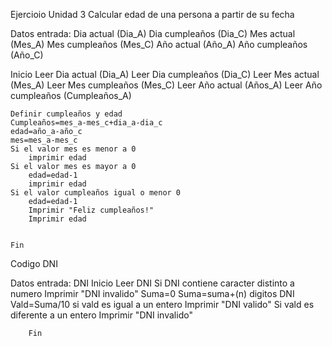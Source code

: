 Ejercioio Unidad 3
Calcular edad de una persona a partir de su fecha

Datos entrada: 
Dia actual (Dia_A)
Dia cumpleaños (Dia_C)
Mes actual (Mes_A)
Mes cumpleaños (Mes_C)
Año actual (Año_A)
Año cumpleaños (Año_C)

Inicio
    Leer Dia actual (Dia_A)
    Leer Dia cumpleaños (Dia_C)
    Leer Mes actual (Mes_A)
    Leer Mes cumpleaños (Mes_C)
    Leer Año actual (Años_A)
    Leer Año cumpleaños (Cumpleaños_A)

    Definir cumpleaños y edad
    Cumpleaños=mes_a-mes_c+dia_a-dia_c
    edad=año_a-año_c
    mes=mes_a-mes_c
    Si el valor mes es menor a 0
        imprimir edad
    Si el valor mes es mayor a 0
        edad=edad-1
        imprimir edad
    Si el valor cumpleaños igual o menor 0
        edad=edad-1
        Imprimir "Feliz cumpleaños!" 
        Imprimir edad
    

    Fin














Codigo DNI

Datos entrada:
DNI
    Inicio
    Leer DNI
    Si DNI contiene caracter distinto a numero
        Imprimir "DNI invalido"
    Suma=0
    Suma=suma+(n) digitos DNI
    Vald=Suma/10
    si vald es igual a un entero
        Imprimir "DNI valido"
    Si vald es diferente a un entero
        Imprimir "DNI invalido"
        
        Fin
